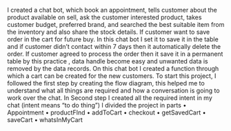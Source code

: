 I created a chat bot, which book an appointment, tells customer about the product available on sell, ask the customer interested product, takes customer budget, preferred brand, and searched the best suitable item from the inventory and also share the stock details. If customer want to save order in the cart for future buy. In this chat bot I set it to save it in the table and if customer didn’t contact within 7 days then it automatically delete the order. If customer agreed to process the order then it save it in a permanent table by this practice , data handle become easy  and unwanted data is removed by the data records. On this chat bot I created a function through which a cart can be created for the new customers.
To start this project, I followed the first step by creating the flow diagram, this helped me to understand what all things are required and how a conversation is going to work over the chat.
In Second step I created all the required intent in my chat (intent means “to do thing”) I divided the project in parts 
•	Appointment 
•	productFInd
•	addToCart
•	checkout
•	getSavedCart
•	saveCart
•	whatsInMyCart

